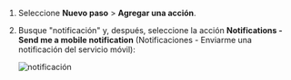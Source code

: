 1. Seleccione **Nuevo paso** > **Agregar una acción**.
2. Busque "notificación" y, después, seleccione la acción **Notifications - Send me a mobile notification** (Notificaciones - Enviarme una notificación del servicio móvil):
   
    ![notificación](./media/email-triggers/email-triggers-sender-3.png)

